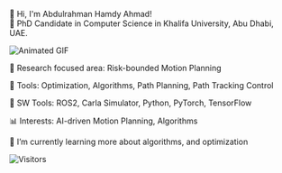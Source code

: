 
👋 Hi, I'm Abdulrahman Hamdy Ahmad!  
🚀 PhD Candidate in Computer Science in Khalifa University, Abu Dhabi, UAE.

![Animated GIF](https://user-images.githubusercontent.com/74038190/235224431-e8c8c12e-6826-47f1-89fb-2ddad83b3abf.gif)

🧠 Research focused area: Risk-bounded Motion Planning

🔧 Tools: Optimization, Algorithms, Path Planning, Path Tracking Control

🔧 SW Tools: ROS2, Carla Simulator, Python, PyTorch, TensorFlow  

📊 Interests: AI-driven Motion Planning, Algorithms

🌱 I’m currently learning more about algorithms, and optimization

![Visitors](https://visitor-badge.glitch.me/badge?page_id=yourusername.yourrepo)


<!--
**abdohamdy7/abdohamdy7** is a ✨ _special_ ✨ repository because its `README.md` (this file) appears on your GitHub profile.

Here are some ideas to get you started:

- 🔭 I’m currently working on ...
- 🌱 I’m currently learning ...
- 👯 I’m looking to collaborate on ...
- 🤔 I’m looking for help with ...
- 💬 Ask me about ...
- 📫 How to reach me: ...
- 😄 Pronouns: ...
- ⚡ Fun fact: ...
-->
